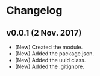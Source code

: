 # Changelog

## v0.0.1 (2 Nov. 2017)
- (New) Created the module.
- (New) Added the package.json.
- (New) Added the uuid class.
- (New) Added the .gitignore.